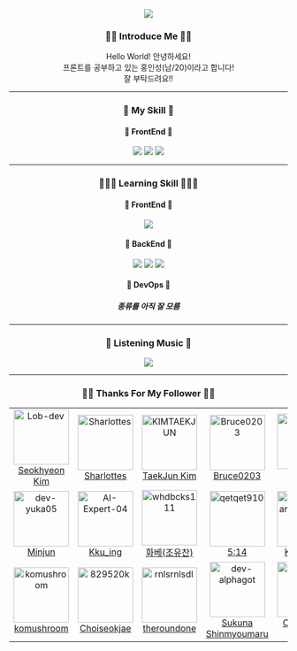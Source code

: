 <div align=center>
  <img src="https://capsule-render.vercel.app/api?type=Rect&color=gradient&height=300&section=header&text=Hong%20In%20Sung&desc=Welcome!&descSize=30&fontSize=50&fontAlignY=45&descAlignY=65&animation=fadeIn" />
  <h3>👋🏻 Introduce Me 👋🏻</h3>
  Hello World! 안녕하세요! <br />
  프론트를 공부하고 있는 홍인성(남/20)이라고 합니다!<br />
  잘 부탁드려요!!
  <hr />
  <h3>🧰 My Skill 🧰</h3>
    <h4> 🎨 FrontEnd 🎨 </h4>
        <img src="https://img.shields.io/badge/HTML-E34F26?style=flat&logo=HTML5&logoColor=white"/>
        <img src="https://img.shields.io/badge/CSS-1572B6?style=flat&logo=CSS3&logoColor=white"/>
        <img src="https://img.shields.io/badge/JavaScript-F7DF1E?style=flat&logo=JavaScript&logoColor=white"/>
  <hr />
  <h3> 👩🏻‍💻 Learning Skill 👩🏻‍💻 </h3>
    <h4> 🎨 FrontEnd 🎨 </h4>
        <img src="https://img.shields.io/badge/React-61DAFB?style=flat&logo=React&logoColor=white"/>
<!--         프론트엔드와 관련된 부분들은 백엔드(자바)가 끝나고 난뒤 공부할 예정입니다. -->
    <h4> 🔧 BackEnd 🔧 </h4>
        <img src="https://img.shields.io/badge/Java-007396?style=flat&logo=Java&logoColor=white"/>
        <img src="https://img.shields.io/badge/Spring-6DB33F?style=flat&logo=Spring&logoColor=white"/>
        <img src="https://img.shields.io/badge/Spring Boot-6DB33F?style=flat&logo=Spring Boot&logoColor=white"/>
    <h4> 🔑 DevOps 🔑 </h4>
        <h5> 종류를 아직 잘 모름 </h5>
        <!-- CI/CD는 자바 공부가 완료 된 후 공부할 예정 -->
  <hr />
  <h3> 🎵 Listening Music 🎵 </h3>
    <img src="https://music-profile.rayriffy.com/theme/dark.svg?uid=000936.63413765371b48bab1c6093c20a61980.0902" />
  <hr />
  <h3>🤴🏻 Thanks For My Follower 🤴🏻</h3>
  <!--START_SECTION:top-followers-->
<table>
  <tr>
    <td align="center">
      <a href="https://github.com/Lob-dev">
        <img src="https://avatars2.githubusercontent.com/u/67903919" width="100px;" alt="Lob-dev"/>
      </a>
      <br />
      <a href="https://github.com/Lob-dev">Seokhyeon Kim</a>
    </td>
    <td align="center">
      <a href="https://github.com/Sharlottes">
        <img src="https://avatars2.githubusercontent.com/u/60801210" width="100px;" alt="Sharlottes"/>
      </a>
      <br />
      <a href="https://github.com/Sharlottes">Sharlottes</a>
    </td>
    <td align="center">
      <a href="https://github.com/KIMTAEKJUN">
        <img src="https://avatars2.githubusercontent.com/u/86834898" width="100px;" alt="KIMTAEKJUN"/>
      </a>
      <br />
      <a href="https://github.com/KIMTAEKJUN">TaekJun Kim</a>
    </td>
    <td align="center">
      <a href="https://github.com/Bruce0203">
        <img src="https://avatars2.githubusercontent.com/u/56539682" width="100px;" alt="Bruce0203"/>
      </a>
      <br />
      <a href="https://github.com/Bruce0203">Bruce0203</a>
    </td>
    <td align="center">
      <a href="https://github.com/tjdrkr2580">
        <img src="https://avatars2.githubusercontent.com/u/97386129" width="100px;" alt="tjdrkr2580"/>
      </a>
      <br />
      <a href="https://github.com/tjdrkr2580">김태현</a>
    </td>
    <td align="center">
      <a href="https://github.com/yujung7768903">
        <img src="https://avatars2.githubusercontent.com/u/68562176" width="100px;" alt="yujung7768903"/>
      </a>
      <br />
      <a href="https://github.com/yujung7768903">yujung7768903</a>
    </td>
    <td align="center">
      <a href="https://github.com/tmddn3070">
        <img src="https://avatars2.githubusercontent.com/u/69005921" width="100px;" alt="tmddn3070"/>
      </a>
      <br />
      <a href="https://github.com/tmddn3070">SMOO</a>
    </td>
  </tr>
  <tr>
    <td align="center">
      <a href="https://github.com/dev-yuka05">
        <img src="https://avatars2.githubusercontent.com/u/84955607" width="100px;" alt="dev-yuka05"/>
      </a>
      <br />
      <a href="https://github.com/dev-yuka05">Minjun</a>
    </td>
    <td align="center">
      <a href="https://github.com/AI-Expert-04">
        <img src="https://avatars2.githubusercontent.com/u/108778451" width="100px;" alt="AI-Expert-04"/>
      </a>
      <br />
      <a href="https://github.com/AI-Expert-04">Kku_ing</a>
    </td>
    <td align="center">
      <a href="https://github.com/whdbcks111">
        <img src="https://avatars2.githubusercontent.com/u/81742754" width="100px;" alt="whdbcks111"/>
      </a>
      <br />
      <a href="https://github.com/whdbcks111">화베(조유찬)</a>
    </td>
    <td align="center">
      <a href="https://github.com/qetqet910">
        <img src="https://avatars2.githubusercontent.com/u/79036088" width="100px;" alt="qetqet910"/>
      </a>
      <br />
      <a href="https://github.com/qetqet910">5:14</a>
    </td>
    <td align="center">
      <a href="https://github.com/shadowstarDeveloper">
        <img src="https://avatars2.githubusercontent.com/u/120664768" width="100px;" alt="shadowstarDeveloper"/>
      </a>
      <br />
      <a href="https://github.com/shadowstarDeveloper">K0KK0R0</a>
    </td>
    <td align="center">
      <a href="https://github.com/kiss8981">
        <img src="https://avatars2.githubusercontent.com/u/35857297" width="100px;" alt="kiss8981"/>
      </a>
      <br />
      <a href="https://github.com/kiss8981">Dohyun Kim</a>
    </td>
    <td align="center">
      <a href="https://github.com/DevJaepaL">
        <img src="https://avatars2.githubusercontent.com/u/104006620" width="100px;" alt="DevJaepaL"/>
      </a>
      <br />
      <a href="https://github.com/DevJaepaL">JaepaL</a>
    </td>
  </tr>
  <tr>
    <td align="center">
      <a href="https://github.com/komushroom">
        <img src="https://avatars2.githubusercontent.com/u/95523186" width="100px;" alt="komushroom"/>
      </a>
      <br />
      <a href="https://github.com/komushroom">komushroom</a>
    </td>
    <td align="center">
      <a href="https://github.com/829520k">
        <img src="https://avatars2.githubusercontent.com/u/105596832" width="100px;" alt="829520k"/>
      </a>
      <br />
      <a href="https://github.com/829520k">Choiseokjae</a>
    </td>
    <td align="center">
      <a href="https://github.com/rnlsrnlsdl">
        <img src="https://avatars2.githubusercontent.com/u/101311563" width="100px;" alt="rnlsrnlsdl"/>
      </a>
      <br />
      <a href="https://github.com/rnlsrnlsdl">theroundone</a>
    </td>
    <td align="center">
      <a href="https://github.com/dev-alphagot">
        <img src="https://avatars2.githubusercontent.com/u/56759376" width="100px;" alt="dev-alphagot"/>
      </a>
      <br />
      <a href="https://github.com/dev-alphagot">Sukuna Shinmyoumaru</a>
    </td>
    <td align="center">
      <a href="https://github.com/gcw9438">
        <img src="https://avatars2.githubusercontent.com/u/65588301" width="100px;" alt="gcw9438"/>
      </a>
      <br />
      <a href="https://github.com/gcw9438">Chanwook Kim</a>
    </td>
    <td align="center">
      <a href="https://github.com/OOGIN">
        <img src="https://avatars2.githubusercontent.com/u/95895007" width="100px;" alt="OOGIN"/>
      </a>
      <br />
      <a href="https://github.com/OOGIN">CBKyun</a>
    </td>
    <td align="center">
      <a href="https://github.com/todayscoding">
        <img src="https://avatars2.githubusercontent.com/u/78680425" width="100px;" alt="todayscoding"/>
      </a>
      <br />
      <a href="https://github.com/todayscoding">todayscoding</a>
    </td>
  </tr>
</table>
<!--END_SECTION:top-followers-->
</div>
